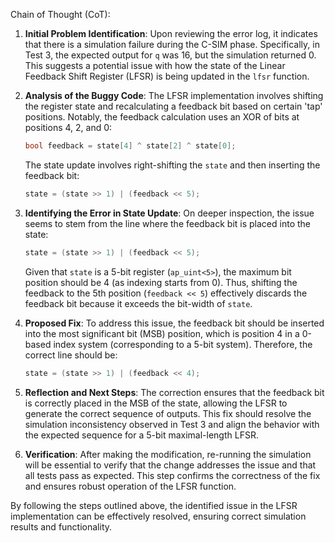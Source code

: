 Chain of Thought (CoT):

1. **Initial Problem Identification**:
   Upon reviewing the error log, it indicates that there is a simulation failure during the C-SIM phase. Specifically, in Test 3, the expected output for `q` was 16, but the simulation returned 0. This suggests a potential issue with how the state of the Linear Feedback Shift Register (LFSR) is being updated in the `lfsr` function.

2. **Analysis of the Buggy Code**:
   The LFSR implementation involves shifting the register state and recalculating a feedback bit based on certain 'tap' positions. Notably, the feedback calculation uses an XOR of bits at positions 4, 2, and 0:
   ```cpp
   bool feedback = state[4] ^ state[2] ^ state[0];
   ```
   The state update involves right-shifting the `state` and then inserting the feedback bit:
   ```cpp
   state = (state >> 1) | (feedback << 5);
   ```

3. **Identifying the Error in State Update**:
   On deeper inspection, the issue seems to stem from the line where the feedback bit is placed into the state:
   ```cpp
   state = (state >> 1) | (feedback << 5);
   ```
   Given that `state` is a 5-bit register (`ap_uint<5>`), the maximum bit position should be 4 (as indexing starts from 0). Thus, shifting the feedback to the 5th position (`feedback << 5`) effectively discards the feedback bit because it exceeds the bit-width of `state`.

4. **Proposed Fix**:
   To address this issue, the feedback bit should be inserted into the most significant bit (MSB) position, which is position 4 in a 0-based index system (corresponding to a 5-bit system). Therefore, the correct line should be:
   ```cpp
   state = (state >> 1) | (feedback << 4);
   ```

5. **Reflection and Next Steps**:
   The correction ensures that the feedback bit is correctly placed in the MSB of the state, allowing the LFSR to generate the correct sequence of outputs. This fix should resolve the simulation inconsistency observed in Test 3 and align the behavior with the expected sequence for a 5-bit maximal-length LFSR.

6. **Verification**:
   After making the modification, re-running the simulation will be essential to verify that the change addresses the issue and that all tests pass as expected. This step confirms the correctness of the fix and ensures robust operation of the LFSR function.

By following the steps outlined above, the identified issue in the LFSR implementation can be effectively resolved, ensuring correct simulation results and functionality.